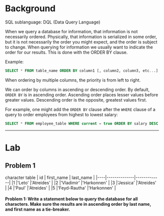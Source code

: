 # Background
SQL sublanguage: DQL (Data Query Language)

When we query a database for information, that information is not necessarily ordered. Physically,
that information is serialized in some order, but it is not necessarily the order you might expect, and the
order is subject to change. When querying for information we usually want to indicate the order for our results.
This is done with the ORDER BY clause.

Example:
```sql
SELECT * FROM table_name ORDER BY column1 [, column2, column3, etc...] [ASC|DESC]
```

When ordering by multiple columns, the priority is from left to right.

We can order by columns in ascending or descending order. By default, `ORDER BY` is in ascending order. Ascending
order places lesser values before greater values. Descending order is the opposite, greatest values first.

For example, one might add the `ORDER BY` clause after the `WHERE` clause of a query to order employees from highest to
lowest salary:
```sql
SELECT * FROM employee_table WHERE current = true ORDER BY salary DESC
```
- - - 

# Lab

## Problem 1
character table
| id |  first_name  |  last_name  |
|----|--------------|-------------|
|1   |'Leto'        |'Atreides'   |
|2   |'Vladimir'    |'Harkonnen'  |
|3   |'Jessica'     |'Atreides'   |
|4   |'Paul'        |'Atreides'   |
|5   |'Feyd-Rautha' |'Harkonnen'  |

#### Problem 1: Write a statement below to query the database for all characters. Make sure the results are in ascending order by last name, and first name as a tie-breaker.
